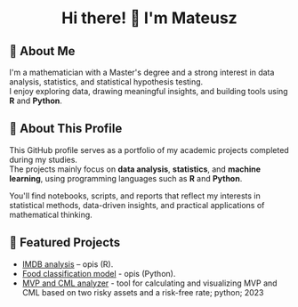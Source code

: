 <h1 align="center">Hi there! 👋 I'm Mateusz</h1>

## 🧠 About Me

I'm a mathematician with a Master's degree and a strong interest in data analysis, statistics, and statistical hypothesis testing.  
I enjoy exploring data, drawing meaningful insights, and building tools using **R** and **Python**.


## 📁 About This Profile

This GitHub profile serves as a portfolio of my academic projects completed during my studies.  
The projects mainly focus on **data analysis**, **statistics**, and **machine learning**, using programming languages such as **R** and **Python**.

You'll find notebooks, scripts, and reports that reflect my interests in statistical methods, data-driven insights, and practical applications of mathematical thinking.


## 📌 Featured Projects

- [IMDB analysis](https://github.com/akil000/IMDB-analysis) – opis (R).
- [Food classification model](https://github.com/akil000/Food-classification-model) - opis (Python).
- [MVP and CML analyzer](https://github.com/MatMgl/mvp-and-cml-analyzer) - tool for calculating and visualizing MVP and CML based on two risky assets and a risk-free rate; python; 2023







<!--
**MatMgl/MatMgl** is a ✨ _special_ ✨ repository because its `README.md` (this file) appears on your GitHub profile.

Here are some ideas to get you started:

- 🔭 I’m currently working on ...
- 🌱 I’m currently learning ...
- 👯 I’m looking to collaborate on ...
- 🤔 I’m looking for help with ...
- 💬 Ask me about ...
- 📫 How to reach me: ...
- 😄 Pronouns: ...
- ⚡ Fun fact: ...
-->
